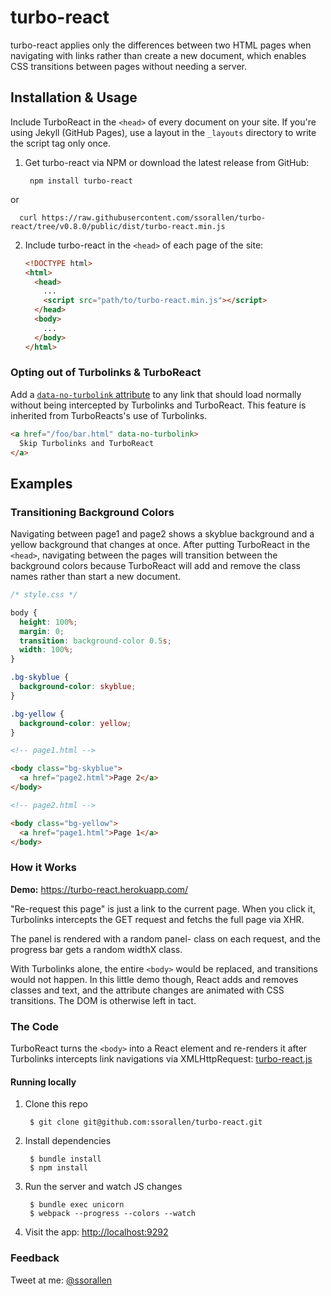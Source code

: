 # turbo-react

turbo-react applies only the differences between two HTML pages when navigating
with links rather than create a new document, which enables CSS transitions
between pages without needing a server.

## Installation & Usage

Include TurboReact in the `<head>` of every document on your site. If you're using
Jekyll (GitHub Pages), use a layout in the `_layouts` directory to write the
script tag only once.

1. Get turbo-react via NPM or download the latest release from GitHub:

        npm install turbo-react

  or

      curl https://raw.githubusercontent.com/ssorallen/turbo-react/tree/v0.8.0/public/dist/turbo-react.min.js

2. Include turbo-react in the `<head>` of each page of the site:

    ```html
    <!DOCTYPE html>
    <html>
      <head>
        ...
        <script src="path/to/turbo-react.min.js"></script>
      </head>
      <body>
        ...
      </body>
    </html>
    ```

### Opting out of Turbolinks & TurboReact

Add a
[`data-no-turbolink` attribute](https://github.com/rails/turbolinks#opting-out-of-turbolinks)
to any link that should load normally without being intercepted by Turbolinks
and TurboReact. This feature is inherited from TurboReacts's use of Turbolinks.

```html
<a href="/foo/bar.html" data-no-turbolink>
  Skip Turbolinks and TurboReact
</a>
```

## Examples

### Transitioning Background Colors

Navigating between page1 and page2 shows a skyblue background and a yellow
background that changes at once. After putting TurboReact in the `<head>`,
navigating between the pages will transition between the background colors
because TurboReact will add and remove the class names rather than start a new
document.

```css
/* style.css */

body {
  height: 100%;
  margin: 0;
  transition: background-color 0.5s;
  width: 100%;
}

.bg-skyblue {
  background-color: skyblue;
}

.bg-yellow {
  background-color: yellow;
}
```

```html
<!-- page1.html -->

<body class="bg-skyblue">
  <a href="page2.html">Page 2</a>
</body>
```

```html
<!-- page2.html -->

<body class="bg-yellow">
  <a href="page1.html">Page 1</a>
</body>
```

### How it Works

**Demo:** https://turbo-react.herokuapp.com/

"Re-request this page" is just a link to the current page. When you click it,
Turbolinks intercepts the GET request and fetchs the full page via XHR.

The panel is rendered with a random panel- class on each request,
and the progress bar gets a random widthX class.

With Turbolinks alone, the entire `<body>` would be replaced, and transitions
would not happen. In this little demo though, React adds and removes
classes and text, and the attribute changes are animated with CSS transitions.
The DOM is otherwise left in tact.

### The Code

TurboReact turns the `<body>` into a React element and re-renders it after
Turbolinks intercepts link navigations via XMLHttpRequest:
[turbo-react.js](https://github.com/ssorallen/turbo-react/blob/master/src/turbo-react.js)

#### Running locally

1. Clone this repo

        $ git clone git@github.com:ssorallen/turbo-react.git

2. Install dependencies

        $ bundle install
        $ npm install

3. Run the server and watch JS changes

        $ bundle exec unicorn
        $ webpack --progress --colors --watch

4. Visit the app: [http://localhost:9292](http://localhost:9292)

### Feedback

Tweet at me: [@ssorallen](https://twitter.com/ssorallen?rel=author)
